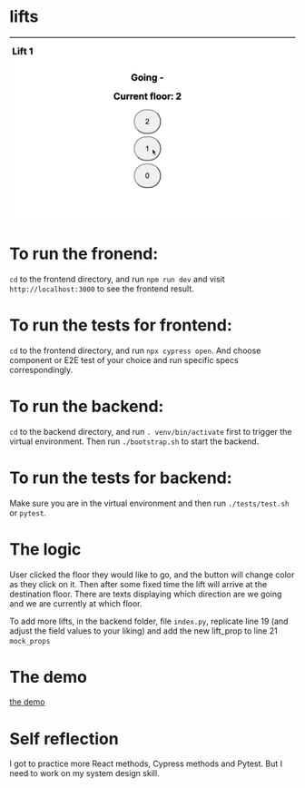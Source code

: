 # lifts
![The app interface](appInterface)

# To run the fronend:
```cd``` to the frontend directory, and run ```npm run dev``` and visit ```http://localhost:3000``` to see the frontend result.

# To run the tests for frontend:
```cd``` to the frontend directory, and run ```npx cypress open```. And choose component or E2E test of your choice and run specific specs correspondingly.

# To run the backend:
```cd``` to the backend directory, and run ```. venv/bin/activate``` first to trigger the virtual environment. Then run ```./bootstrap.sh``` to start the backend.

# To run the tests for backend:
Make sure you are in the virtual environment and then run ```./tests/test.sh``` or ```pytest```.

# The logic
User clicked the floor they would like to go, and the button will change color as they click on it. Then after some fixed time the lift will arrive at the destination floor. There are texts displaying which direction are we going and we are currently at which floor.

To add more lifts, in the backend folder, file ```index.py```, replicate line 19 (and adjust the field values to your liking) and add the new lift_prop to line 21 ```mock_props```

# The demo
[the demo](https://youtu.be/5zXMOgTFgh4)

# Self reflection
I got to practice more React methods, Cypress methods and Pytest. But I need to work on my system design skill.
